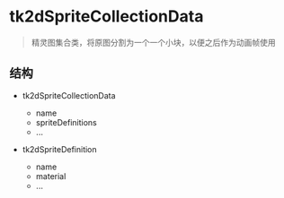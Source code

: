 ﻿# tk2dSpriteCollectionData

> 精灵图集合类，将原图分割为一个一个小块，以便之后作为动画帧使用

## 结构

- tk2dSpriteCollectionData
    * name
    * spriteDefinitions
    * ...

- tk2dSpriteDefinition
    * name
    * material
    * ...